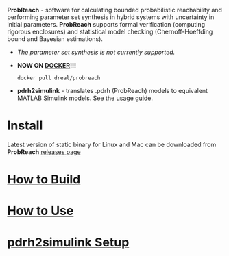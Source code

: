 <!--a href="http://homepages.cs.ncl.ac.uk/f.shmarov/probreach/" target="_blank">
        <img style="align:center" src="http://homepages.cs.ncl.ac.uk/f.shmarov/probreach/img/banner-alt.gif" alt="ProbReach banner"/>
</a-->

**ProbReach** - software for calculating bounded probabilistic reachability and performing parameter set synthesis in hybrid systems with uncertainty in initial parameters. **ProbReach** supports formal verification (computing rigorous enclosures) and statistical model checking (Chernoff-Hoeffding bound and Bayesian estimations).

* *The parameter set synthesis is not currently supported.*

* **NOW ON [DOCKER](https://docker.com)!!!**

    ```
    docker pull dreal/probreach
    ```

* **pdrh2simulink** - translates .pdrh (ProbReach) models to equivalent MATLAB Simulink models. See the [usage guide](doc/translator.md).   

# Install

Latest version of static binary for Linux and Mac can be downloaded from **ProbReach** [releases page](https://github.com/dreal/probreach/releases)

# [How to Build](doc/build.md)

# [How to Use](doc/usage.md)

# [pdrh2simulink Setup](doc/translator.md)
